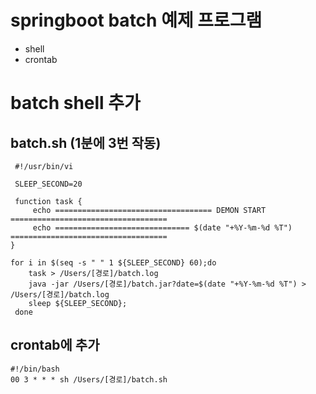 # springboot batch 예제 프로그램
 - shell
 - crontab  





# batch shell 추가

## batch.sh (1분에 3번 작동)

```shell
 #!/usr/bin/vi
 
 SLEEP_SECOND=20

 function task {
     echo =================================== DEMON START ===================================
     echo ============================== $(date "+%Y-%m-%d %T") ===================================
}

for i in $(seq -s " " 1 ${SLEEP_SECOND} 60);do
    task > /Users/[경로]/batch.log
    java -jar /Users/[경로]/batch.jar?date=$(date "+%Y-%m-%d %T") > /Users/[경로]/batch.log
    sleep ${SLEEP_SECOND};
 done
```




## crontab에 추가
```shell
#!/bin/bash
00 3 * * * sh /Users/[경로]/batch.sh
```
